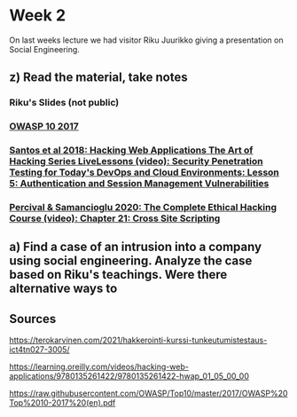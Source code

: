 # Week 2

On last weeks lecture we had visitor Riku Juurikko giving a presentation on Social Engineering.

## z) Read the material, take notes

### Riku's Slides (not public)

### [OWASP 10 2017](https://raw.githubusercontent.com/OWASP/Top10/master/2017/OWASP%20Top%2010-2017%20(en).pdf)

### [Santos et al 2018: Hacking Web Applications The Art of Hacking Series LiveLessons (video): Security Penetration Testing for Today's DevOps and Cloud Environments: Lesson 5: Authentication and Session Management Vulnerabilities](https://learning.oreilly.com/videos/hacking-web-applications/9780135261422/9780135261422-hwap_01_05_02_00)

### [Percival & Samancioglu 2020: The Complete Ethical Hacking Course (video): Chapter 21: Cross Site Scripting](https://learning.oreilly.com/videos/the-complete-ethical/9781839210495/9781839210495-video21_1)


## a) Find a case of an intrusion into a company using social engineering. Analyze the case based on Riku's teachings. Were there alternative ways to 

## Sources

https://terokarvinen.com/2021/hakkerointi-kurssi-tunkeutumistestaus-ict4tn027-3005/

https://learning.oreilly.com/videos/hacking-web-applications/9780135261422/9780135261422-hwap_01_05_00_00

https://raw.githubusercontent.com/OWASP/Top10/master/2017/OWASP%20Top%2010-2017%20(en).pdf

